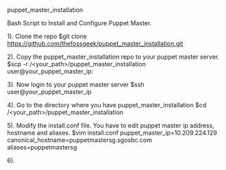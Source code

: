puppet_master_installation

Bash Script to Install and Configure Puppet Master.

1). Clone the repo
$git clone https://github.com/thefossgeek/puppet_master_installation.git 

2). Copy the puppet_master_installation repo to your puppet master server.
$scp -r /<your_path>/puppet_master_installation user@your_puppet_master_ip:

3). Now login to your puppet master server
$ssh user@your_puppet_master_ip

4). Go to the directory where you have puppet_master_installation 
$cd /<your_path>/puppet_master_installation

5). Modify the install.conf file. You have to edit puppet master ip address, hostname and aliases.
$vim install.conf 
puppet_master_ip=10.209.224.129 
canonical_hostname=puppetmastersg.sgosbc.com
aliases=puppetmastersg

6).
